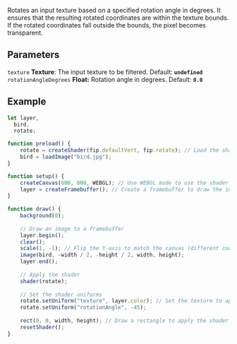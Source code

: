 Rotates an input texture based on a specified rotation angle in degrees. It ensures that the resulting rotated coordinates are within the texture bounds. If the rotated coordinates fall outside the bounds, the pixel becomes transparent. 

## Parameters
`texture` **Texture**: The input texture to be filtered. Default: **`undefined`**
<br>
`rotationAngleDegrees` **Float:** Rotation angle in degrees. Default: **`0.0`**

## Example
```javascript hl_lines="29 30"
let layer,
  bird,
  rotate;

function preload() {
    rotate = createShader(fip.defaultVert, fip.rotate); // Load the shader
    bird = loadImage("bird.jpg");
}

function setup() {
    createCanvas(600, 600, WEBGL); // Use WEBGL mode to use the shader
    layer = createFramebuffer(); // Create a framebuffer to draw the image onto
}
  
function draw() {
    background(0);
    
    // Draw an image to a framebuffer 
    layer.begin();
    clear();
    scale(1, -1); // Flip the Y-axis to match the canvas (different coordinate system in framebuffer)
    image(bird, -width / 2, -height / 2, width, height);
    layer.end();
    
    // Apply the shader
    shader(rotate);
    
    // Set the shader uniforms
    rotate.setUniform("texture", layer.color); // Set the texture to apply the shader to
    rotate.setUniform("rotationAngle", -45);
    
    rect(0, 0, width, height); // Draw a rectangle to apply the shader to
    resetShader(); 
}
```